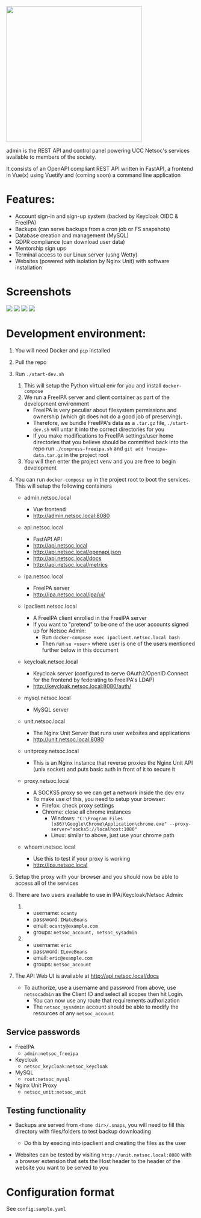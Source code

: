 <img src="ui/src/assets/admin-logo-inverted.svg" width="360"/>

admin is the REST API and control panel powering UCC Netsoc's services available to members of the society.

It consists of an OpenAPI compliant REST API written in FastAPI, a frontend in Vue(x) using Vuetify and (coming soon) a command line application

# Features:
* Account sign-in and sign-up system (backed by Keycloak OIDC & FreeIPA)
* Backups (can serve backups from a cron job or FS snapshots)
* Database creation and management (MySQL)
* GDPR compliance (can download user data)
* Mentorship sign ups
* Terminal access to our Linux server (usng Wetty)
* Websites (powered with isolation by Nginx Unit) with software installation

# Screenshots
![](./screenshots/s1.PNG)
![](./screenshots/s2.PNG)
![](./screenshots/s3.PNG)
![](./screenshots/s4.PNG)

# Development environment:

1. You will need Docker and `pip` installed

1. Pull the repo
1. Run `./start-dev.sh`

    1. This will setup the Python virtual env for you and install `docker-compose`
    1. We run a FreeIPA server and client container as part of the development environment
        * FreeIPA is very peculiar about filesystem permissions and ownership (which git does not do a good job of preserving).
        * Therefore, we bundle FreeIPA's data as a `.tar.gz` file, `./start-dev.sh` will untar it into the correct directories for you
        * If you make modifications to FreeIPA settings/user home directories that you believe should be committed back into the repo run `./compress-freeipa.sh` and `git add freeipa-data.tar.gz` in the project root
    1. You will then enter the project venv and you are free to begin development
1. You can run `docker-compose up` in the project root to boot the services. This will setup the following containers
  
    * admin.netsoc.local
      * Vue frontend
      * http://admin.netsoc.local:8080
    * api.netsoc.local
      * FastAPI API 
      * http://api.netsoc.local
      * http://api.netsoc.local/openapi.json
      * http://api.netsoc.local/docs
      * http://api.netsoc.local/metrics
    * ipa.netsoc.local
      * FreeIPA server
      * http://ipa.netsoc.local/ipa/ui/
    * ipaclient.netsoc.local
      * A FreeIPA client enrolled in the FreeIPA server
      * If you want to "pretend" to be one of the user accounts signed up for Netsoc Admin:
        * Run `docker-compose exec ipaclient.netsoc.local bash`
        * Then run `su <user>` where user is one of the users mentioned further below in this document
    * keycloak.netsoc.local
      * Keycloak server (configured to serve OAuth2/OpenID Connect for the frontend by federating to FreeIPA's LDAP)
      * http://keycloak.netsoc.local:8080/auth/
    * mysql.netsoc.local
      * MySQL server
    * unit.netsoc.local
      * The Nginx Unit Server that runs user websites and applications
      * http://unit.netsoc.local:8080
    * unitproxy.netsoc.local
      * This is an Nginx instance that reverse proxies the Nginx Unit API (unix socket) and puts basic auth in front of it to secure it
    
    * proxy.netsoc.local
      * A SOCKS5 proxy so we can get a network inside the dev env
      * To make use of this, you need to setup your browser:
        * Firefox: check proxy settings
        * Chrome: close all chrome instances
            * Windows: `"C:\Program Files (x86)\Google\Chrome\Application\chrome.exe" --proxy-server="socks5://localhost:1080"`
            * Linux: similar to above, just use your chrome path
    * whoami.netsoc.local
      * Use this to test if your proxy is working
      * http://ipa.netsoc.local
1. Setup the proxy with your browser and you should now be able to access all of the services
1. There are two users available to use in IPA/Keycloak/Netsoc Admin:
    
    1.
        * username: `ocanty`
        * password: `IHateBeans`
        * email: `ocanty@example.com`
        * groups: `netsoc_account, netsoc_sysadmin`
    2.
        * username: `eric`
        * password: `ILoveBeans`
        * email: `eric@example.com`
        * groups: `netsoc_account`
1. The API Web UI is available at http://api.netsoc.local/docs
  
    * To authorize, use a username and password from above, use `netsocadmin` as the Client ID and select all scopes then hit Login.
      * You can now use any route that requirements authorization
      * The `netsoc_sysadmin` account should be able to modify the resources of any `netsoc_account`

## Service passwords

* FreeIPA
    * `admin:netsoc_freeipa`
* Keycloak
    * `netsoc_keycloak:netsoc_keycloak`
* MySQL
    * `root:netsoc_mysql`
* Nginx Unit Proxy
    * `netsoc_unit:netsoc_unit`

## Testing functionality

* Backups are served from `<home dir>/.snaps`, you will need to fill this directory with files/folders to test backup downloading
  * Do this by execing into ipaclient and creating the files as the user

* Websites can be tested by visiting `http://unit.netsoc.local:8080` with a browser extension that sets the Host header to the header of the website you want to be served to you


# Configuration format

See `config.sample.yaml`